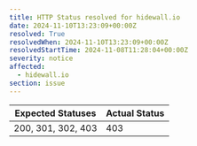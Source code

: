 ```yaml
---
title: HTTP Status resolved for hidewall.io
date: 2024-11-10T13:23:09+00:00Z
resolved: True
resolvedWhen: 2024-11-10T13:23:09+00:00Z
resolvedStartTime: 2024-11-08T11:28:04+00:00Z
severity: notice
affected:
  - hidewall.io
section: issue
---
```


| Expected Statuses | Actual Status  |
|-------------------|----------------|
| 200, 301, 302, 403 | 403 |
